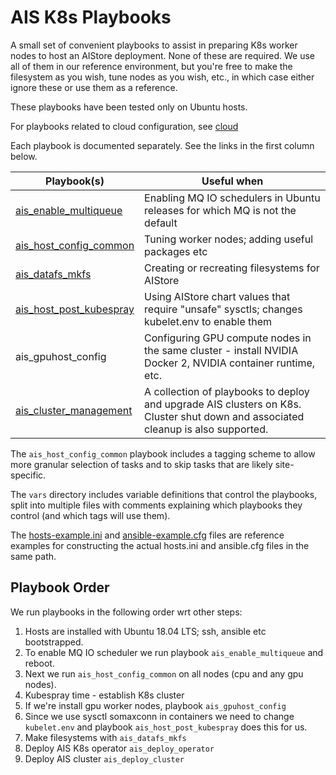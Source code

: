 # AIS K8s Playbooks

A small set of convenient playbooks to assist in preparing K8s worker nodes to
host an AIStore deployment. None of these are required.  We use all of them in our
reference environment, but you're free to make the filesystem as you wish, tune nodes
as you wish, etc., in which case either ignore these or use them as a reference.

These playbooks have been tested only on Ubuntu hosts.

For playbooks related to cloud configuration, see [cloud](cloud/README.md)

Each playbook is documented separately.  See the links in the first column below.

Playbook(s) | Useful when
----------- | -----------
[ais_enable_multiqueue](docs/ais_enable_multiqueue.md) | Enabling MQ IO schedulers in Ubuntu releases for which MQ is not the default
[ais_host_config_common](docs/ais_host_config_common.md) | Tuning worker nodes; adding useful packages etc
[ais_datafs_mkfs](docs/ais_datafs.md) | Creating or recreating filesystems for AIStore
[ais_host_post_kubespray](docs/ais_host_post_kubespray.md) | Using AIStore chart values that require "unsafe" sysctls; changes kubelet.env to enable them
ais_gpuhost_config | Configuring GPU compute nodes in the same cluster - install NVIDIA Docker 2, NVIDIA container runtime, etc.
[ais_cluster_management](docs/ais_cluster_management.md) | A collection of playbooks to deploy and upgrade AIS clusters on K8s. Cluster shut down and associated cleanup is also supported.

The `ais_host_config_common` playbook includes a tagging scheme to allow
more granular selection of tasks and to skip tasks that are likely site-specific.

The `vars` directory includes variable definitions that control the playbooks,
split into multiple files with comments explaining which playbooks they control
(and which tags will use them).

The [hosts-example.ini](hosts-example.ini) and [ansible-example.cfg](ansible-example.cfg) files are reference examples for constructing the actual hosts.ini and ansible.cfg files in the same path.

## Playbook Order

We run playbooks in the following order wrt other steps:

1. Hosts are installed with Ubuntu 18.04 LTS; ssh, ansible etc bootstrapped.
1. To enable MQ IO scheduler we run playbook `ais_enable_multiqueue` and reboot.
1. Next we run `ais_host_config_common` on all nodes (cpu and any gpu nodes).
1. Kubespray time - establish K8s cluster
1. If we're install gpu worker nodes, playbook `ais_gpuhost_config`
1. Since we use sysctl somaxconn in containers we need to change `kubelet.env` and playbook `ais_host_post_kubespray` does this for us.
1. Make filesystems with `ais_datafs_mkfs`
1. Deploy AIS K8s operator `ais_deploy_operator`
1. Deploy AIS cluster `ais_deploy_cluster`
